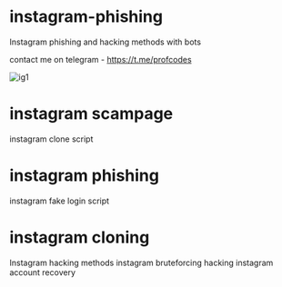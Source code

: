  # instagram-phishing

Instagram phishing and hacking methods with bots

contact me on telegram - https://t.me/profcodes

![ig1](https://github.com/user-attachments/assets/f0433697-a2d9-41bb-823e-970d757c2d2a)

# instagram scampage
instagram clone script
# instagram phishing
instagram fake login script
# instagram cloning
Instagram hacking methods
instagram bruteforcing hacking
instagram account recovery
